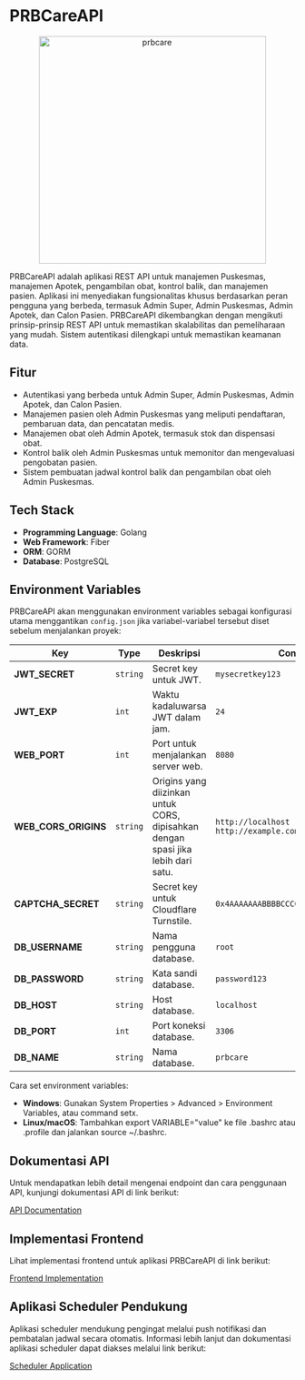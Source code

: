 # PRBCareAPI

<p align="center">
<img src="https://github.com/user-attachments/assets/50eea6b6-e922-4dda-a036-3fbf1704458d" alt="prbcare" width="400">
</p>

PRBCareAPI adalah aplikasi REST API untuk manajemen Puskesmas, manajemen Apotek, pengambilan obat, kontrol balik, dan
manajemen pasien. Aplikasi ini menyediakan fungsionalitas khusus berdasarkan peran pengguna yang berbeda, termasuk Admin
Super, Admin Puskesmas, Admin Apotek, dan Calon Pasien.
PRBCareAPI dikembangkan dengan mengikuti prinsip-prinsip REST API untuk memastikan skalabilitas dan pemeliharaan yang
mudah. Sistem autentikasi dilengkapi untuk memastikan keamanan data.

## Fitur

- Autentikasi yang berbeda untuk Admin Super, Admin Puskesmas, Admin Apotek, dan Calon Pasien.
- Manajemen pasien oleh Admin Puskesmas yang meliputi pendaftaran, pembaruan data, dan pencatatan medis.
- Manajemen obat oleh Admin Apotek, termasuk stok dan dispensasi obat.
- Kontrol balik oleh Admin Puskesmas untuk memonitor dan mengevaluasi pengobatan pasien.
- Sistem pembuatan jadwal kontrol balik dan pengambilan obat oleh Admin Puskesmas.

## Tech Stack

- **Programming Language**: Golang
- **Web Framework**: Fiber
- **ORM**: GORM
- **Database**: PostgreSQL

## Environment Variables

PRBCareAPI akan menggunakan environment variables sebagai konfigurasi utama menggantikan `config.json` jika
variabel-variabel tersebut diset sebelum menjalankan proyek:

| **Key**                | **Type**     | **Deskripsi**                                                                        | **Contoh**                                      |
|--------------------|----------|----------------------------------------------------------------------------------|---------------------------------------------|
| **JWT_SECRET**     | `string` | Secret key untuk JWT.                                                            | `mysecretkey123`                            |
| **JWT_EXP**        | `int`    | Waktu kadaluwarsa JWT dalam jam.                                                 | `24`                                        |
| **WEB_PORT**       | `int`    | Port untuk menjalankan server web.                                               | `8080`                                      |
| **WEB_CORS_ORIGINS** | `string` | Origins yang diizinkan untuk CORS, dipisahkan dengan spasi jika lebih dari satu. | `http://localhost http://example.com`       |
| **CAPTCHA_SECRET** | `string` | Secret key untuk Cloudflare Turnstile.                                               | `0x4AAAAAAABBBBCCCCDDDD1234567890EE` |
| **DB_USERNAME**    | `string` | Nama pengguna database.                                                          | `root`                                      |
| **DB_PASSWORD**    | `string` | Kata sandi database.                                                             | `password123`                               |
| **DB_HOST**        | `string` | Host database.                                                                   | `localhost`                                 |
| **DB_PORT**        | `int`    | Port koneksi database.                                                           | `3306`                                      |
| **DB_NAME**        | `string` | Nama database.                                                                   | `prbcare`                                   |


Cara set environment variables:

- **Windows**: Gunakan System Properties > Advanced > Environment Variables, atau command setx.
- **Linux/macOS**: Tambahkan export VARIABLE="value" ke file .bashrc atau .profile dan jalankan source ~/.bashrc.

## Dokumentasi API

Untuk mendapatkan lebih detail mengenai endpoint dan cara penggunaan API, kunjungi dokumentasi API di link berikut:

[API Documentation](https://app.swaggerhub.com/apis-docs/restfullapi/PRB-Care-API/1.0.0)

## Implementasi Frontend

Lihat implementasi frontend untuk aplikasi PRBCareAPI di link berikut:

[Frontend Implementation](https://github.com/RyanAprs/PRB-Care-Client.git)

## Aplikasi Scheduler Pendukung

Aplikasi scheduler mendukung pengingat melalui push notifikasi dan pembatalan jadwal secara otomatis. Informasi lebih
lanjut dan dokumentasi aplikasi scheduler dapat diakses melalui link berikut:

[Scheduler Application](https://github.com/scrkiddie/PRBCareScheduler)

